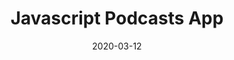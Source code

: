 ---
title: "Javascript Podcasts App"
description: null
date: "2020-03-12"
category: "UI/UX Design"
client: null
clientWebsite: null
platform: null
featuredImage: "../images/projects/js-podcasts-app.png"
sharebuttons: true
projectLink: "https://dribbble.com/shots/10729913-JS-Podcasts-App"
---